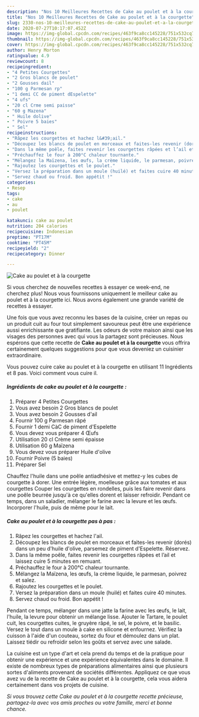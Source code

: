```yaml
---
description: "Nos 10 Meilleures Recettes de Cake au poulet et à la courgette"
title: "Nos 10 Meilleures Recettes de Cake au poulet et à la courgette"
slug: 2330-nos-10-meilleures-recettes-de-cake-au-poulet-et-a-la-courgette
date: 2020-07-27T10:17:07.452Z
image: https://img-global.cpcdn.com/recipes/463f9ca8cc145228/751x532cq70/cake-au-poulet-et-a-la-courgette-photo-principale-de-la-recette.jpg
thumbnail: https://img-global.cpcdn.com/recipes/463f9ca8cc145228/751x532cq70/cake-au-poulet-et-a-la-courgette-photo-principale-de-la-recette.jpg
cover: https://img-global.cpcdn.com/recipes/463f9ca8cc145228/751x532cq70/cake-au-poulet-et-a-la-courgette-photo-principale-de-la-recette.jpg
author: Henry Morton
ratingvalue: 4.9
reviewcount: 8
recipeingredient:
- "4 Petites Courgettes"
- "2 Gros blancs de poulet"
- "2 Gousses dail"
- "100 g Parmesan rp"
- "1 demi CC de piment dEspelette"
- "4 ufs"
- "20 cl Crme semi paisse"
- "60 g Mazena"
- " Huile dolive"
- " Poivre 5 baies"
- " Sel"
recipeinstructions:
- "Râpez les courgettes et hachez l&#39;ail."
- "Découpez les blancs de poulet en morceaux et faites-les revenir (dorés) dans un peu d&#39;huile d&#39;olive, parsemez de piment d&#39;Espelette. Réservez."
- "Dans la même poêle, faites revenir les courgettes râpées et l’ail et laissez cuire 5 minutes en remuant."
- "Préchauffez le four à 200°C chaleur tournante."
- "Mélangez la Maïzena, les œufs, la crème liquide, le parmesan, poivrez et salez."
- "Rajoutez les courgettes et le poulet."
- "Versez la préparation dans un moule (huilé) et faites cuire 40 minutes."
- "Servez chaud ou froid. Bon appétit !"
categories:
- Resep
tags:
- cake
- au
- poulet

katakunci: cake au poulet 
nutrition: 204 calories
recipecuisine: Indonesian
preptime: "PT17M"
cooktime: "PT45M"
recipeyield: "2"
recipecategory: Dinner

---
```



![Cake au poulet et à la courgette](https://img-global.cpcdn.com/recipes/463f9ca8cc145228/751x532cq70/cake-au-poulet-et-a-la-courgette-photo-principale-de-la-recette.jpg)

Si vous cherchez de nouvelles recettes à essayer ce week-end, ne cherchez plus! Nous vous fournissons uniquement le meilleur cake au poulet et à la courgette ici. Nous avons également une grande variété de recettes à essayer.

Une fois que vous avez reconnu les bases de la cuisine, créer un repas ou un produit cuit au four tout simplement savoureux peut être une expérience aussi enrichissante que gratifiante. Les odeurs de votre maison ainsi que les visages des personnes avec qui vous la partagez sont précieuses. Nous espérons que cette recette de <strong> Cake au poulet et à la courgette </strong> vous offrira certainement quelques suggestions pour que vous deveniez un cuisinier extraordinaire.

<!--inarticleads1-->

Vous pouvez cuire cake au poulet et à la courgette en utilisant 11 Ingrédients et 8 pas. Voici comment vous cuire il.

##### Ingrédients de cake au poulet et à la courgette :

1. Préparer 4 Petites Courgettes
1. Vous avez besoin 2 Gros blancs de poulet
1. Vous avez besoin 2 Gousses d&#39;ail
1. Fournir 100 g Parmesan râpé
1. Fournir 1 demi CàC de piment d&#39;Espelette
1. Vous devez vous préparer 4 Œufs
1. Utilisation 20 cl Crème semi épaisse
1. Utilisation 60 g Maïzena
1. Vous devez vous préparer  Huile d&#39;olive
1. Fournir  Poivre (5 baies)
1. Préparer  Sel


Chauffez l&#39;huile dans une poêle antiadhésive et mettez-y les cubes de courgette à dorer. Une entrée légère, moelleuse grâce aux tomates et aux courgettes Couper les courgettes en rondelles, puis les faire revenir dans une poêle beurrée jusqu&#39;à ce qu&#39;elles dorent et laisser refroidir. Pendant ce temps, dans un saladier, mélanger le farine avec la levure et les œufs. Incorporer l&#39;huile, puis de même pour le lait. 

<!--inarticleads2-->

##### Cake au poulet et à la courgette pas à pas :

1. Râpez les courgettes et hachez l&#39;ail.
1. Découpez les blancs de poulet en morceaux et faites-les revenir (dorés) dans un peu d&#39;huile d&#39;olive, parsemez de piment d&#39;Espelette. Réservez.
1. Dans la même poêle, faites revenir les courgettes râpées et l’ail et laissez cuire 5 minutes en remuant.
1. Préchauffez le four à 200°C chaleur tournante.
1. Mélangez la Maïzena, les œufs, la crème liquide, le parmesan, poivrez et salez.
1. Rajoutez les courgettes et le poulet.
1. Versez la préparation dans un moule (huilé) et faites cuire 40 minutes.
1. Servez chaud ou froid. Bon appétit !


Pendant ce temps, mélanger dans une jatte la farine avec les œufs, le lait, l&#39;huile, la levure pour obtenir un mélange lisse. Ajouter le Tartare, le poulet cuit, les courgettes cuites, le gruyère râpé, le sel, le poivre, et le basilic. Versez le tout dans un moule à cake en silicone et enfournez. Vérifiez la cuisson à l&#39;aide d&#39;un couteau, sortez du four et démoulez dans un plat. Laissez tiédir ou refroidir selon les goûts et servez avec une salade. 

<!--inarticleads1-->

<p>
La cuisine est un type d'art et cela prend du temps et de la pratique pour obtenir une expérience et une expérience équivalentes dans le domaine. Il existe de nombreux types de préparations alimentaires ainsi que plusieurs sortes d'aliments provenant de sociétés différentes. Appliquez ce que vous avez vu de la recette de Cake au poulet et à la courgette, cela vous aidera certainement dans vos projets de cuisine.
</p>

<p>
<i>Si vous trouvez cette Cake au poulet et à la courgette recette précieuse, partagez-la avec vos amis proches ou votre famille, merci et bonne chance.</i>
</p>
